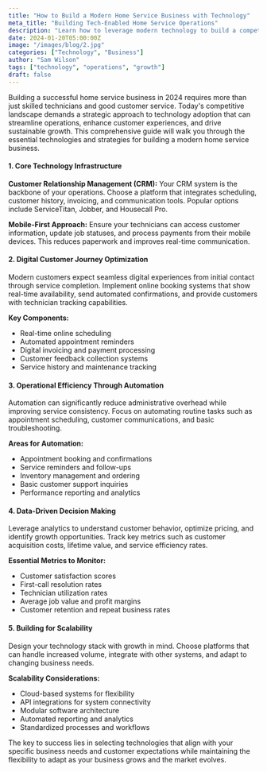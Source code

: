 ```yaml
---
title: "How to Build a Modern Home Service Business with Technology"
meta_title: "Building Tech-Enabled Home Service Operations"
description: "Learn how to leverage modern technology to build a competitive home service business that delivers exceptional customer experiences and operational efficiency."
date: 2024-01-20T05:00:00Z
image: "/images/blog/2.jpg"
categories: ["Technology", "Business"]
author: "Sam Wilson"
tags: ["technology", "operations", "growth"]
draft: false
---
```


Building a successful home service business in 2024 requires more than just skilled technicians and good customer service. Today's competitive landscape demands a strategic approach to technology adoption that can streamline operations, enhance customer experiences, and drive sustainable growth. This comprehensive guide will walk you through the essential technologies and strategies for building a modern home service business.

#### 1. Core Technology Infrastructure

**Customer Relationship Management (CRM):** Your CRM system is the backbone of your operations. Choose a platform that integrates scheduling, customer history, invoicing, and communication tools. Popular options include ServiceTitan, Jobber, and Housecall Pro.

**Mobile-First Approach:** Ensure your technicians can access customer information, update job statuses, and process payments from their mobile devices. This reduces paperwork and improves real-time communication.

#### 2. Digital Customer Journey Optimization

Modern customers expect seamless digital experiences from initial contact through service completion. Implement online booking systems that show real-time availability, send automated confirmations, and provide customers with technician tracking capabilities.

**Key Components:**
- Real-time online scheduling
- Automated appointment reminders
- Digital invoicing and payment processing
- Customer feedback collection systems
- Service history and maintenance tracking

#### 3. Operational Efficiency Through Automation

Automation can significantly reduce administrative overhead while improving service consistency. Focus on automating routine tasks such as appointment scheduling, customer communications, and basic troubleshooting.

**Areas for Automation:**
- Appointment booking and confirmations
- Service reminders and follow-ups
- Inventory management and ordering
- Basic customer support inquiries
- Performance reporting and analytics

#### 4. Data-Driven Decision Making

Leverage analytics to understand customer behavior, optimize pricing, and identify growth opportunities. Track key metrics such as customer acquisition costs, lifetime value, and service efficiency rates.

**Essential Metrics to Monitor:**
- Customer satisfaction scores
- First-call resolution rates
- Technician utilization rates
- Average job value and profit margins
- Customer retention and repeat business rates

#### 5. Building for Scalability

Design your technology stack with growth in mind. Choose platforms that can handle increased volume, integrate with other systems, and adapt to changing business needs.

**Scalability Considerations:**
- Cloud-based systems for flexibility
- API integrations for system connectivity
- Modular software architecture
- Automated reporting and analytics
- Standardized processes and workflows

The key to success lies in selecting technologies that align with your specific business needs and customer expectations while maintaining the flexibility to adapt as your business grows and the market evolves.